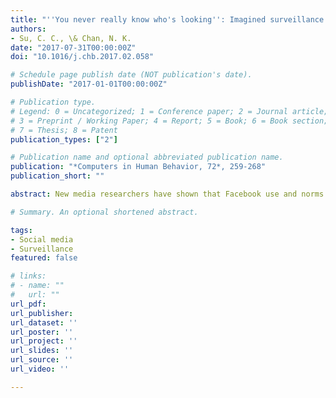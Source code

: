 ```yaml
---
title: "''You never really know who's looking'': Imagined surveillance across social media platforms"
authors:
- Su, C. C., \& Chan, N. K.
date: "2017-07-31T00:00:00Z"
doi: "10.1016/j.chb.2017.02.058"

# Schedule page publish date (NOT publication's date).
publishDate: "2017-01-01T00:00:00Z"

# Publication type.
# Legend: 0 = Uncategorized; 1 = Conference paper; 2 = Journal article;
# 3 = Preprint / Working Paper; 4 = Report; 5 = Book; 6 = Book section;
# 7 = Thesis; 8 = Patent
publication_types: ["2"]

# Publication name and optional abbreviated publication name.
publication: "*Computers in Human Behavior, 72*, 259-268"
publication_short: ""

abstract: New media researchers have shown that Facebook use and norms of online communicative behaviors can affect people's social network formation and self-perceived social capital. Presumably, individual users vary in perceiving Facebook content posted by others, which may influence the number of working communication features enabled by Facebook. This study thus examines whether perceived content desirability and Facebook-enabled communication practices matter for furthering social capital via Facebook. Specifically, this article examines certain types of Facebook content, including information sharing, self-presentation, and opinion expression. It contends that the three kinds of contents have varying impact on Facebook-specific bridging and bonding social capital through Facebook-enabled communication practices. Analysis of a survey of university students in Hong Kong (N = 406) shows that respondents perceiving high desirability of Facebook contents tend to more actively use Facebook-enabled communicative features than those who do not. The use of technical features, in turn, affects bridging and bonding social capital via Facebook. The analysis thus demonstrates how perceived content desirability can indirectly impact individual-level online social capital.

# Summary. An optional shortened abstract.

tags:
- Social media
- Surveillance
featured: false

# links:
# - name: ""
#   url: ""
url_pdf: 
url_publisher:
url_dataset: ''
url_poster: ''
url_project: ''
url_slides: ''
url_source: ''
url_video: ''

---
```


